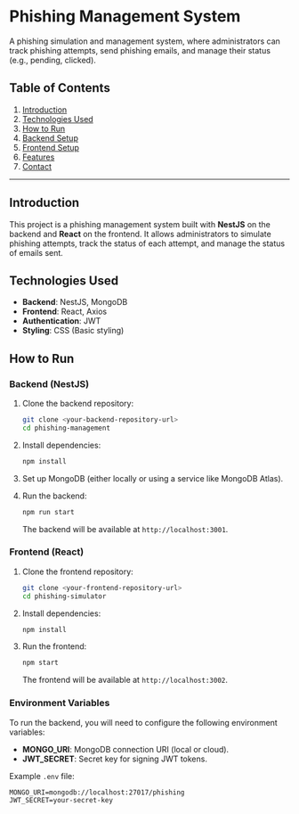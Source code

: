# Phishing Management System

A phishing simulation and management system, where administrators can track phishing attempts, send phishing emails, and manage their status (e.g., pending, clicked).

## Table of Contents
1. [Introduction](#introduction)
2. [Technologies Used](#technologies-used)
3. [How to Run](#how-to-run)
4. [Backend Setup](#backend-setup)
5. [Frontend Setup](#frontend-setup)
6. [Features](#features)
7. [Contact](#contact)

---

## Introduction

This project is a phishing management system built with **NestJS** on the backend and **React** on the frontend. It allows administrators to simulate phishing attempts, track the status of each attempt, and manage the status of emails sent.

## Technologies Used

- **Backend**: NestJS, MongoDB
- **Frontend**: React, Axios
- **Authentication**: JWT
- **Styling**: CSS (Basic styling)
  
## How to Run

### Backend (NestJS)

1. Clone the backend repository:
    ```bash
    git clone <your-backend-repository-url>
    cd phishing-management
    ```

2. Install dependencies:
    ```bash
    npm install
    ```

3. Set up MongoDB (either locally or using a service like MongoDB Atlas).

4. Run the backend:
    ```bash
    npm run start
    ```

    The backend will be available at `http://localhost:3001`.

### Frontend (React)

1. Clone the frontend repository:
    ```bash
    git clone <your-frontend-repository-url>
    cd phishing-simulator
    ```

2. Install dependencies:
    ```bash
    npm install
    ```

3. Run the frontend:
    ```bash
    npm start
    ```

    The frontend will be available at `http://localhost:3002`.

### Environment Variables
To run the backend, you will need to configure the following environment variables:

- **MONGO_URI**: MongoDB connection URI (local or cloud).
- **JWT_SECRET**: Secret key for signing JWT tokens.

Example `.env` file:

```env
MONGO_URI=mongodb://localhost:27017/phishing
JWT_SECRET=your-secret-key
